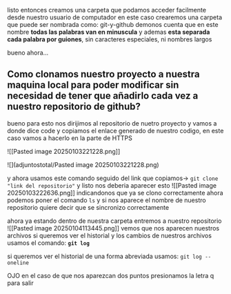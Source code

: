 listo entonces creamos una carpeta que podamos acceder facilmente desde nuestro usuario de computador 
en este caso crearemos una carpeta que puede ser nombrada como: git-y-github
demonos cuenta que en este nombre **todas las palabras van en minuscula** y ademas **esta separada cada palabra por guiones**, sin caracteres especiales, ni nombres largos

bueno ahora...
## Como clonamos nuestro proyecto a nuestra maquina local para poder modificar sin necesidad de tener que añadirlo cada vez a nuestro repositorio de github?
bueno para esto nos dirijimos al repositorio de nuetro proyecto y vamos a donde dice code
y copiamos el enlace generado de nuestro codigo, en este caso vamos a hacerlo en la parte de HTTPS

![[Pasted image 20250103221228.png]]

![](adjuntostotal/Pasted image 20250103221228.png)



y ahora usamos este comando seguido del link que copiamos-> `git clone "link del repositorio"`
y listo nos deberia aparecer esto
![[Pasted image 20250103222636.png]]
indicandonos que ya se clono correctamente 
ahora podemos poner el comando `ls` y si nos aparece el nombre de nuestro repositorio quiere decir que se sincronizo correctamente

ahora ya estando dentro de nuestra carpeta entremos a nuestro repositorio 
![[Pasted image 20250104113445.png]]
vemos que nos aparecen nuestros archivos 
si queremos ver el historial y los cambios de nuestros archivos usamos el comando: **`git log`** 

si queremos ver el historial de una forma abreviada usamos: `git log --oneline`

OJO en el caso de que nos aparezcan dos puntos presionamos la letra q para salir 
